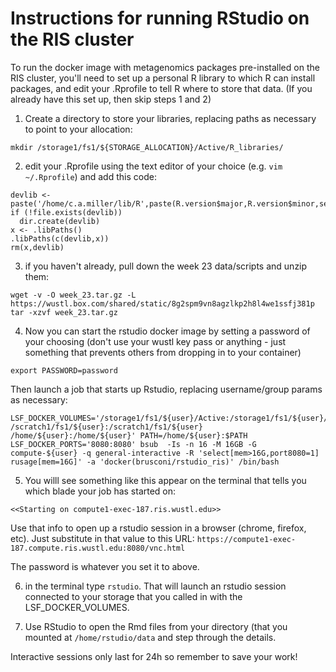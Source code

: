 # Instructions for running RStudio on the RIS cluster 

To run the docker image with metagenomics packages pre-installed on the RIS cluster, you'll need to set up a personal R library to which R can install packages, and edit your .Rprofile to tell R where to store that data. (If you already have this set up, then skip steps 1 and 2)


1) Create a directory to store your libraries, replacing paths as necessary to point to your allocation:

```mkdir /storage1/fs1/${STORAGE_ALLOCATION}/Active/R_libraries/```

2) edit your .Rprofile using the text editor of your choice (e.g. `vim ~/.Rprofile`) and add this code:

```
devlib <- paste('/home/c.a.miller/lib/R',paste(R.version$major,R.version$minor,sep="."),sep="")
if (!file.exists(devlib))
  dir.create(devlib)
x <- .libPaths()
.libPaths(c(devlib,x))
rm(x,devlib)
```

3) if you haven't already, pull down the week 23 data/scripts and unzip them:

```
wget -v -O week_23.tar.gz -L https://wustl.box.com/shared/static/8g2spm9vn8agzlkp2h8l4we1ssfj381p
tar -xzvf week_23.tar.gz
```

4) Now you can start the rstudio docker image by setting a password of your choosing (don't use your wustl key pass or anything - just something that prevents others from dropping in to your container)

```export PASSWORD=password```

Then launch a job that starts up Rstudio, replacing username/group params as necessary:

```
LSF_DOCKER_VOLUMES='/storage1/fs1/${user}/Active:/storage1/fs1/${user}/Active /scratch1/fs1/${user}:/scratch1/fs1/${user} /home/${user}:/home/${user}' PATH=/home/${user}:$PATH LSF_DOCKER_PORTS='8080:8080' bsub  -Is -n 16 -M 16GB -G compute-${user} -q general-interactive -R 'select[mem>16G,port8080=1] rusage[mem=16G]' -a 'docker(brusconi/rstudio_ris)' /bin/bash
```


5) You willl see something like this appear on the terminal that tells you which blade your job has started on: 

```<<Starting on compute1-exec-187.ris.wustl.edu>>```

Use that info to open up a rstudio session in a browser (chrome, firefox, etc). Just substitute in that value to this URL: 
`https://compute1-exec-187.compute.ris.wustl.edu:8080/vnc.html`

The password is whatever you set it to above. 

6) in the terminal type `rstudio`. That will launch an rstudio session connected to your storage that you called in with the LSF_DOCKER_VOLUMES. 

7) Use RStudio to open the Rmd files from your directory (that you mounted at `/home/rstudio/data` and step through the details.

Interactive sessions only last for 24h so remember to save your work!
